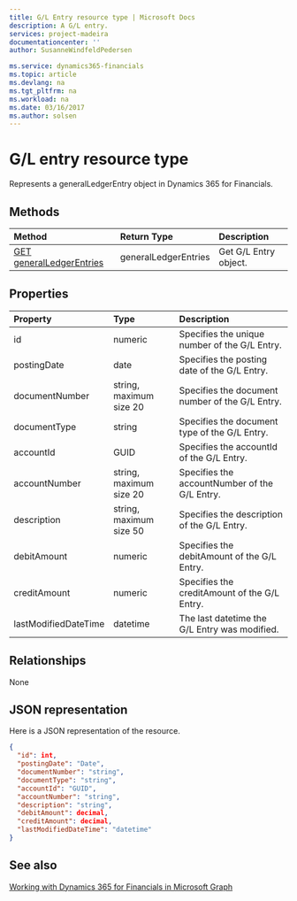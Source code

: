 ```yaml
---
title: G/L Entry resource type | Microsoft Docs
description: A G/L entry.
services: project-madeira
documentationcenter: ''
author: SusanneWindfeldPedersen

ms.service: dynamics365-financials
ms.topic: article
ms.devlang: na
ms.tgt_pltfrm: na
ms.workload: na
ms.date: 03/16/2017
ms.author: solsen
---
```


# G/L entry resource type
Represents a generalLedgerEntry object in Dynamics 365 for Financials.

## Methods

| Method       | Return Type  |Description|
|:---------------|:--------|:----------|
|[GET generalLedgerEntries](../api/dynamics_get_generalLedgerEntries.md)|generalLedgerEntries|Get G/L Entry object.|

## Properties
| Property	   | Type	|Description|
|:---------------|:--------|:----------|
|id|numeric|Specifies the unique number of the G/L Entry.|
|postingDate|date|Specifies the posting date of the G/L Entry.|
|documentNumber|string, maximum size 20|Specifies the document number of the G/L Entry.|
|documentType|string|Specifies the document type of the G/L Entry.|
|accountId|GUID|Specifies the accountId of the G/L Entry.|
|accountNumber|string, maximum size 20|Specifies the accountNumber of the G/L Entry.|
|description|string, maximum size 50|Specifies the description of the G/L Entry.|
|debitAmount|numeric|Specifies the debitAmount of the G/L Entry.|
|creditAmount|numeric|Specifies the creditAmount of the G/L Entry.|
|lastModifiedDateTime|datetime|The last datetime the G/L Entry was modified.|


## Relationships
None

## JSON representation

Here is a JSON representation of the resource.


```json
{
  "id": int,
  "postingDate": "Date",
  "documentNumber": "string",
  "documentType": "string",
  "accountId": "GUID",
  "accountNumber": "string",
  "description": "string",
  "debitAmount": decimal,
  "creditAmount": decimal,
  "lastModifiedDateTime": "datetime"
}

```
## See also
[Working with Dynamics 365 for Financials in Microsoft Graph](../resources/dynamics_overview.md) 
